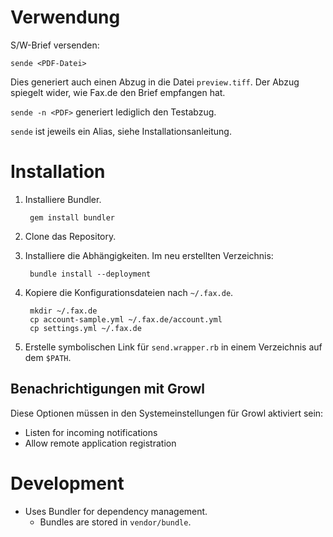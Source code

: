 
Verwendung
==========

S/W-Brief versenden:

    sende <PDF-Datei>

Dies generiert auch einen Abzug in die Datei `preview.tiff`. Der Abzug spiegelt wider, wie Fax.de den Brief empfangen hat.

`sende -n <PDF>` generiert lediglich den Testabzug.

`sende` ist jeweils ein Alias, siehe Installationsanleitung.


Installation
============

1. Installiere Bundler.

        gem install bundler

1. Clone das Repository.
1. Installiere die Abhängigkeiten. Im neu erstellten Verzeichnis:

        bundle install --deployment

1. Kopiere die Konfigurationsdateien nach `~/.fax.de`.

        mkdir ~/.fax.de
        cp account-sample.yml ~/.fax.de/account.yml
        cp settings.yml ~/.fax.de

1. Erstelle symbolischen Link für `send.wrapper.rb` in einem Verzeichnis auf dem `$PATH`.


Benachrichtigungen mit Growl
----------------------------

Diese Optionen müssen in den Systemeinstellungen für Growl aktiviert sein:

 * Listen for incoming notifications
 * Allow remote application registration


Development
===========

 * Uses Bundler for dependency management.
    * Bundles are stored in `vendor/bundle`.
